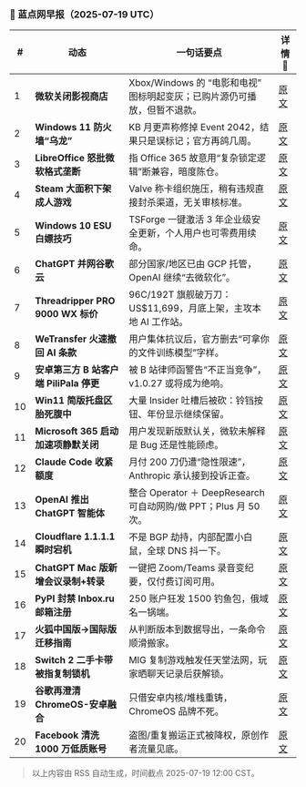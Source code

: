 ### 📰 蓝点网早报（2025-07-19 UTC）

| # | 动态 | 一句话要点 | 详情🔗 |
|---|------|-----------|--------|
| 1 | **微软关闭影视商店** | Xbox/Windows 的 “电影和电视” 图标明起变灰；已购片源仍可播放，但暂不退款。 | [原文](https://www.landiannews.com/archives/109838.html) |
| 2 | **Windows 11 防火墙“乌龙”** | KB 月更声称修掉 Event 2042，结果只是误标记；官方再鸽几周。 | [原文](https://www.landiannews.com/archives/109828.html) |
| 3 | **LibreOffice 怒批微软格式垄断** | 指 Office 365 故意用“复杂锁定逻辑”断兼容，暗度陈仓。 | [原文](https://www.landiannews.com/archives/109827.html) |
| 4 | **Steam 大面积下架成人游戏** | Valve 称卡组织施压，稍有违规直接封杀渠道，无关审核标准。 | [原文](https://www.landiannews.com/archives/109826.html) |
| 5 | **Windows 10 ESU 白嫖技巧** | TSForge 一键激活 3 年企业级安全更新，个人用户也可零费用续命。 | [原文](https://www.landiannews.com/archives/109825.html) |
| 6 | **ChatGPT 并网谷歌云** | 部分国家/地区已由 GCP 托管，OpenAI 继续“去微软化”。 | [原文](https://www.landiannews.com/archives/109824.html) |
| 7 | **Threadripper PRO 9000 WX 标价** | 96C/192T 旗舰破万刀：US$11,699，月底上架，主攻本地 AI 工作站。 | [原文](https://www.landiannews.com/archives/109823.html) |
| 8 | **WeTransfer 火速撤回 AI 条款** | 用户集体抗议后，官方删去“可拿你的文件训练模型”字样。 | [原文](https://www.landiannews.com/archives/109822.html) |
| 9 | **安卓第三方 B 站客户端 PiliPala 停更** | 被 B 站律师函警告“不正当竞争”，v1.0.27 或将成为绝响。 | [原文](https://www.landiannews.com/archives/109821.html) |
|10 | **Win11 简版托盘区胎死腹中** | 大量 Insider 吐槽后被砍：铃铛按钮、年份显示继续保留。 | [原文](https://www.landiannews.com/archives/109820.html) |
|11 | **Microsoft 365 启动加速项静默关闭** | 用户发现新版默认关，微软未解释是 Bug 还是性能顾虑。 | [原文](https://www.landiannews.com/archives/109819.html) |
|12 | **Claude Code 收紧额度** | 月付 200 刀仍遭“隐性限速”，Anthropic 承认接到投诉正查。 | [原文](https://www.landiannews.com/archives/109812.html) |
|13 | **OpenAI 推出 ChatGPT 智能体** | 整合 Operator ＋ DeepResearch 可自动网购/做 PPT；Plus 月 50 次。 | [原文](https://www.landiannews.com/archives/109811.html) |
|14 | **Cloudflare 1.1.1.1 瞬时宕机** | 不是 BGP 劫持，内部配置小白鼠，全球 DNS 抖一下。 | [原文](https://www.landiannews.com/archives/109810.html) |
|15 | **ChatGPT Mac 版新增会议录制+转录** | 一键把 Zoom/Teams 录音变纪要，仅付费订阅可用。 | [原文](https://www.landiannews.com/archives/109809.html) |
|16 | **PyPI 封禁 Inbox.ru 邮箱注册** | 250 账户狂发 1500 钓鱼包，俄域名一锅端。 | [原文](https://www.landiannews.com/archives/109808.html) |
|17 | **火狐中国版→国际版迁移指南** | 从判断版本到数据导出，一条命令顺滑搬家。 | [原文](https://www.landiannews.com/archives/109807.html) |
|18 | **Switch 2 二手卡带被指复制锁机** | MIG 复制游戏触发任天堂法网，玩家晒聊天记录后获解锁。 | [原文](https://www.landiannews.com/archives/109806.html) |
|19 | **谷歌再澄清 ChromeOS-安卓融合** | 只借安卓内核/堆栈重铸，ChromeOS 品牌不死。 | [原文](https://www.landiannews.com/archives/109805.html) |
|20 | **Facebook 清洗 1000 万低质账号** | 盗图/重复搬运正式被降权，原创作者流量见底。 | [原文](https://www.landiannews.com/archives/109804.html) |

> 以上内容由 RSS 自动生成，时间截点 2025-07-19 12:00 CST。